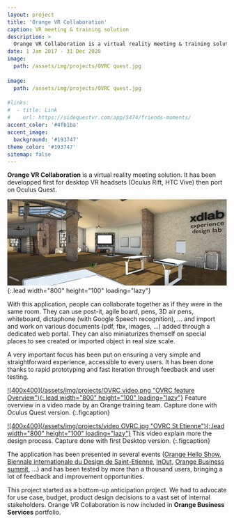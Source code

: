 ```yaml
---
layout: project
title: 'Orange VR Collaboration'
caption: VR meeting & training solution
description: >
  Orange VR Collaboration is a virtual reality meeting & training solution
date: 1 Jan 2017 - 31 Dec 2020
image: 
  path: /assets/img/projects/OVRC quest.jpg
  
image: 
  path: /assets/img/projects/OVRC quest.jpg

#links:
#  - title: Link
#    url: https://sidequestvr.com/app/5474/friends-moments/
accent_color: '#4fb1ba'
accent_image:
  background: '#193747'
theme_color: '#193747'
sitemap: false
---
```


**Orange VR Collaboration** is a virtual reality meeting solution.
It has been developped first for desktop VR headsets (Oculus Rift, HTC Vive) then port on Oculus Quest.

![400x400](/assets/img/projects/ovrc.jpg "OVRC St Etienne"){:.lead width="800" height="100" loading="lazy"} 


With this application, people can collaborate together as if they were in the same room.
They can use post-it, agile board, pens, 3D air pens, whiteboard, dictaphone (with Google Speech recognition), ... and import and work on various documents (pdf, fbx, images, ...) added through a dedicated web portal.
They can also miniaturizes themself on special places to see created or imported object in real size scale.

A very important focus has been put on ensuring a very simple and straightforward experience, accessible to every users. 
It has been done thanks to rapid prototyping and fast iteration through feedback and user testing.

<a href="https://www.youtube.com/watch?v=QQ843DRN5Ng">![400x400](/assets/img/projects/OVRC video.png "OVRC feature Overview"){:.lead width="800" height="100" loading="lazy"}</a>
Feature overview in a video made by an Orange training team. Capture done with Oculus Quest version.
{:.figcaption}


 <a href="https://youtu.be/17qJ8-PNrN4">![400x400](/assets/img/projects/video OVRC.jpg "OVRC St Etienne"){:.lead width="800" height="100" loading="lazy"}</a>
This video explain more the design process. Capture done with first Desktop version.
{:.figcaption}

The application has been presented in several events ([Orange Hello Show](https://pic.twitter.com/SBNjz6M18j), [Biennale internationale du Design de Saint-Etienne](https://pic.twitter.com/iBwoxjAU3m), [InOut](https://pic.twitter.com/FYWQbzqkWR), [Orange Business summit](https://pic.twitter.com/W3ddj2sFOr), ...) and has been tested by more than a thousand users, bringing a lot of feedback and improvement opportunities.

This project started as a bottom-up anticipation project.
We had to advocate for use case, budget, product design decisions to a vast set of internal stakeholders.
Orange VR Collaboration is now included in **Orange Business Services** portfolio.